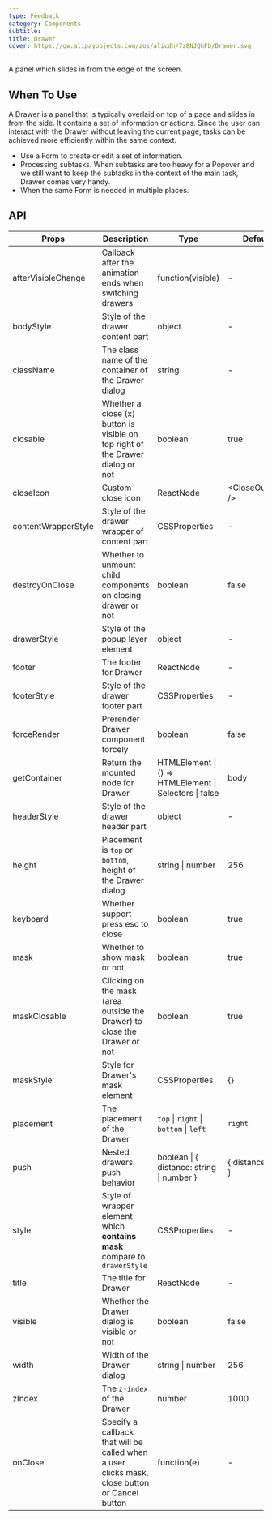```yaml
---
type: Feedback
category: Components
subtitle:
title: Drawer
cover: https://gw.alipayobjects.com/zos/alicdn/7z8NJQhFb/Drawer.svg
---
```


A panel which slides in from the edge of the screen.

## When To Use

A Drawer is a panel that is typically overlaid on top of a page and slides in from the side. It contains a set of information or actions. Since the user can interact with the Drawer without leaving the current page, tasks can be achieved more efficiently within the same context.

- Use a Form to create or edit a set of information.
- Processing subtasks. When subtasks are too heavy for a Popover and we still want to keep the subtasks in the context of the main task, Drawer comes very handy.
- When the same Form is needed in multiple places.

## API

| Props               | Description                                                                                   | Type                                                   | Default              | Version |
| ------------------- | --------------------------------------------------------------------------------------------- | ------------------------------------------------------ | -------------------- | ------- |
| afterVisibleChange  | Callback after the animation ends when switching drawers                                      | function(visible)                                      | -                    |         |
| bodyStyle           | Style of the drawer content part                                                              | object                                                 | -                    |         |
| className           | The class name of the container of the Drawer dialog                                          | string                                                 | -                    |         |
| closable            | Whether a close (x) button is visible on top right of the Drawer dialog or not                | boolean                                                | true                 |         |
| closeIcon           | Custom close icon                                                                             | ReactNode                                              | &lt;CloseOutlined /> |         |
| contentWrapperStyle | Style of the drawer wrapper of content part                                                   | CSSProperties                                          | -                    |         |
| destroyOnClose      | Whether to unmount child components on closing drawer or not                                  | boolean                                                | false                |         |
| drawerStyle         | Style of the popup layer element                                                              | object                                                 | -                    |         |
| footer              | The footer for Drawer                                                                         | ReactNode                                              | -                    |         |
| footerStyle         | Style of the drawer footer part                                                               | CSSProperties                                          | -                    |         |
| forceRender         | Prerender Drawer component forcely                                                            | boolean                                                | false                |         |
| getContainer        | Return the mounted node for Drawer                                                            | HTMLElement \| () => HTMLElement \| Selectors \| false | body                 |         |
| headerStyle         | Style of the drawer header part                                                               | object                                                 | -                    |         |
| height              | Placement is `top` or `bottom`, height of the Drawer dialog                                   | string \| number                                       | 256                  |         |
| keyboard            | Whether support press esc to close                                                            | boolean                                                | true                 |         |
| mask                | Whether to show mask or not                                                                   | boolean                                                | true                 |         |
| maskClosable        | Clicking on the mask (area outside the Drawer) to close the Drawer or not                     | boolean                                                | true                 |         |
| maskStyle           | Style for Drawer's mask element                                                               | CSSProperties                                          | {}                   |         |
| placement           | The placement of the Drawer                                                                   | `top` \| `right` \| `bottom` \| `left`                 | `right`              |         |
| push                | Nested drawers push behavior                                                                  | boolean \| { distance: string \| number }              | { distance: 180 }    | 4.5.0+  |
| style               | Style of wrapper element which **contains mask** compare to `drawerStyle`                     | CSSProperties                                          | -                    |         |
| title               | The title for Drawer                                                                          | ReactNode                                              | -                    |         |
| visible             | Whether the Drawer dialog is visible or not                                                   | boolean                                                | false                |         |
| width               | Width of the Drawer dialog                                                                    | string \| number                                       | 256                  |         |
| zIndex              | The `z-index` of the Drawer                                                                   | number                                                 | 1000                 |         |
| onClose             | Specify a callback that will be called when a user clicks mask, close button or Cancel button | function(e)                                            | -                    |         |
